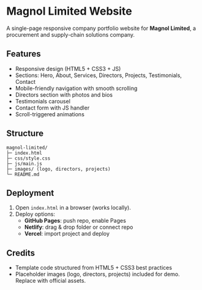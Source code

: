 # Magnol Limited Website

A single-page responsive company portfolio website for **Magnol Limited**, a procurement and supply-chain solutions company.

## Features
- Responsive design (HTML5 + CSS3 + JS)
- Sections: Hero, About, Services, Directors, Projects, Testimonials, Contact
- Mobile-friendly navigation with smooth scrolling
- Directors section with photos and bios
- Testimonials carousel
- Contact form with JS handler
- Scroll-triggered animations

## Structure
```
magnol-limited/
├─ index.html
├─ css/style.css
├─ js/main.js
├─ images/ (logo, directors, projects)
└─ README.md
```

## Deployment
1. Open `index.html` in a browser (works locally).
2. Deploy options:
   - **GitHub Pages**: push repo, enable Pages
   - **Netlify**: drag & drop folder or connect repo
   - **Vercel**: import project and deploy

## Credits
- Template code structured from HTML5 + CSS3 best practices
- Placeholder images (logo, directors, projects) included for demo. Replace with official assets.
